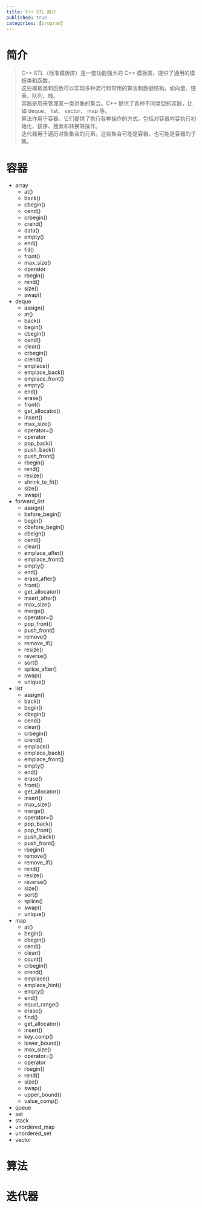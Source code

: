 ```yaml
---
title: C++ STL 简介
published: true
categories: [program]
---
```


# 简介
> C++ STL（标准模板库）是一套功能强大的 C++ 模板类，提供了通用的模板类和函数，  
> 这些模板类和函数可以实现多种流行和常用的算法和数据结构，如向量、链表、队列、栈。  
> 容器是用来管理某一类对象的集合。C++ 提供了各种不同类型的容器，比如 deque、 list、 vector、 map 等。  
> 算法作用于容器。它们提供了执行各种操作的方式，包括对容器内容执行初始化、排序、搜索和转换等操作。  
> 迭代器用于遍历对象集合的元素。这些集合可能是容器，也可能是容器的子集。

# 容器
> 
* array
    * at()
    * back()
    * cbegin()
    * cend()
    * crbegin()
    * crend()
    * data()
    * empty()
    * end()
    * fill()
    * front()
    * max_size()
    * operator[]()
    * rbegin()
    * rend()
    * size()
    * swap()
* deque
    * assign()
    * at()
    * back()
    * begin()
    * cbegin()
    * cend()
    * clear()
    * crbegin()
    * crend()
    * emplace()
    * emplace_back()
    * emplace_front()
    * empty()
    * end()
    * erase()
    * front()
    * get_allocatro()
    * insert()
    * max_size()
    * operator=()
    * operator[]()
    * pop_back()
    * push_back()
    * push_front()
    * rbegin()
    * rend()
    * resize()
    * shrink_to_fit()
    * size()
    * swap()
* forward_list
    * assign()
    * before_begin()
    * begin()
    * cbefore_begin()
    * cbeign()
    * cend()
    * clear()
    * emplace_after()
    * emplace_front()
    * empty()
    * end()
    * erase_after()
    * front()
    * get_allocator()
    * insert_after()
    * max_size()
    * merge()
    * operator=()
    * pop_front()
    * push_front()
    * remove()
    * remove_if()
    * resize()
    * reverse()
    * sort()
    * splice_after()
    * swap()
    * unique()
* list
    * assign()
    * back()
    * begin()
    * cbegin()
    * cend()
    * clear()
    * crbegin()
    * crend()
    * emplace()
    * emplace_back()
    * emplace_front()
    * empty()
    * end()
    * erase()
    * front()
    * get_allocator()
    * insert()
    * max_size()
    * merge()
    * operator=()
    * pop_back()
    * pop_front()
    * push_back()
    * push_front()
    * rbegin()
    * remove()
    * remove_if()
    * rend()
    * resize()
    * reverse()
    * size()
    * sort()
    * splice()
    * swap()
    * unique()
* map
    * at()
    * begin()
    * cbegin()
    * cend()
    * clear()
    * count()
    * crbegin()
    * crend()
    * emplace()
    * emplace_hint()
    * empty()
    * end()
    * equal_range()
    * erase()
    * find()
    * get_allocator()
    * insert()
    * key_comp()
    * lower_bound()
    * max_size()
    * operator=()
    * operator[]()
    * rbegin()
    * rend()
    * size()
    * swap()
    * upper_bound()
    * value_comp()
* queue
* set
* stack
* unordered_map
* unordered_set
* vector

# 算法

# 迭代器
